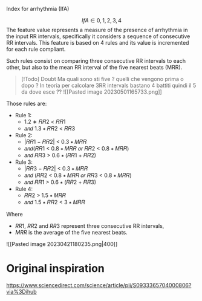 
Index for arrhythmia (IfA)

$$IfA \in {0,1,2,3,4}$$
The feature value represents a measure of the presence of arrhythmia in the input RR intervals, specifically it considers a sequence of consecutive RR intervals.
This feature is based on 4 rules and its value is incremented for each rule compliant. 

Such rules consist on comparing three consecutive RR intervals to each other, but also to the mean RR interval of the five nearest beats (MRR). 

> [!Todo] Doubt
> Ma quali sono sti five ? quelli che vengono prima o dopo ? In teoria per calcolare 3RR intervals bastano 4 battiti quindi il 5 da dove esce ??
> ![[Pasted image 20230501165733.png]]

Those rules are:
 - Rule 1: 
	 - 1.2 ∗ 𝑅𝑅2 < 𝑅𝑅1 
	 - 𝑎𝑛𝑑 1.3 ∗ 𝑅𝑅2 < 𝑅𝑅3 
 - Rule 2: 
	 - |𝑅𝑅1 − 𝑅𝑅2| < 0.3 ∗ 𝑀𝑅𝑅 
	 - 𝑎𝑛𝑑(𝑅𝑅1 < 0.8 ∗ 𝑀𝑅𝑅 𝑜𝑟 𝑅𝑅2 < 0.8 ∗ 𝑀𝑅𝑅) 
	 - 𝑎𝑛𝑑 𝑅𝑅3 > 0.6 ∗ (𝑅𝑅1 + 𝑅𝑅2) 
 - Rule 3: 
	 - |𝑅𝑅3 − 𝑅𝑅2| < 0.3 ∗ 𝑀𝑅𝑅 
	 - 𝑎𝑛𝑑 (𝑅𝑅2 < 0.8 ∗ 𝑀𝑅𝑅 𝑜𝑟 𝑅𝑅3 < 0.8 ∗ 𝑀𝑅𝑅) 
	 - 𝑎𝑛𝑑 𝑅𝑅1 > 0.6 ∗ (𝑅𝑅2 + 𝑅𝑅3) 
 - Rule 4: 
	 - 𝑅𝑅2 > 1.5 ∗ 𝑀𝑅𝑅 
	 - 𝑎𝑛𝑑 1.5 ∗ 𝑅𝑅2 < 3 ∗ 𝑀𝑅𝑅

Where 

 - $RR1$, $RR2$ and $RR3$ represent three consecutive RR intervals, 
 - $MRR$ is the average of the five nearest beats. 

![[Pasted image 20230421180235.png|400]]

# Original inspiration

https://www.sciencedirect.com/science/article/pii/S0933365704000806?via%3Dihub
